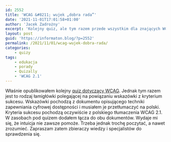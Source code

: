 ```yaml
---
id: 2552
title: 'WCAG &#8211; wujek „dobra rada”'
date: '2021-11-01T17:01:58+01:00'
author: 'Jacek Zadrożny'
excerpt: 'Kolejny quiz, ale tym razem przede wszystkim dla znających WCAG na wylot. Powiąż wskazówki z kryteriami sukcesu i nie pomyl się. A wspiąłem się na wyżyny podstępności.'
layout: post
guid: 'https://informaton.blog/?p=2552'
permalink: /2021/11/01/wcag-wujek-dobra-rada/
categories:
    - quizy
tags:
    - edukacja
    - porady
    - Quizally
    - 'WCAG 2.1'
---
```


Właśnie opublikowałem kolejny [quiz dotyczący WCAG](https://www.quizally.pl/quiz/show?id=27). Jednak tym razem jest to rodzaj łamigłówki polegającej na powiązaniu wskazówki z kryterium sukcesu. Wskazówki pochodzą z dokumentu opisującego techniki zapewniania cyfrowej dostępności i musiałem je przetłumaczyć na polski. Kryteria sukcesu pochodzą oczywiście z polskiego tłumaczenia WCAG 2.1. W zasobach pod quizem dodałem łącza do obu dokumentów. Wydaje mi się, że intuicja nie zawsze pomoże. Trzeba jednak trochę poczytać, a nawet zrozumieć. Zapraszam zatem zbieraczy wiedzy i specjalistów do sprawdzenia się.